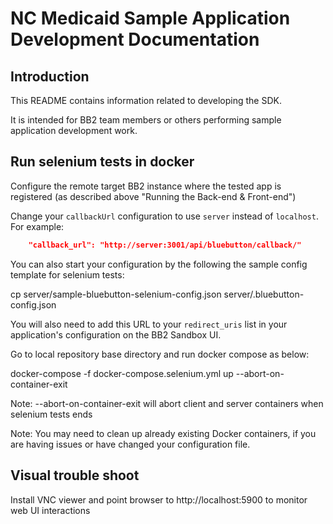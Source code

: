 # NC Medicaid Sample Application Development Documentation

## Introduction

This README contains information related to developing the SDK.

It is intended for BB2 team members or others performing sample application development work.

## Run selenium tests in docker

Configure the remote target BB2 instance where the tested app is registered (as described above "Running the Back-end & Front-end")

Change your `callbackUrl` configuration to use `server` instead of `localhost`. For example:
```JSON
    "callback_url": "http://server:3001/api/bluebutton/callback/"
```

You can also start your configuration by the following the sample config template for selenium tests:

cp server/sample-bluebutton-selenium-config.json server/.bluebutton-config.json

You will also need to add this URL to your `redirect_uris` list in your application's configuration on the BB2 Sandbox UI.

Go to local repository base directory and run docker compose as below:

docker-compose -f docker-compose.selenium.yml up --abort-on-container-exit

Note: --abort-on-container-exit will abort client and server containers when selenium tests ends

Note: You may need to clean up already existing Docker containers, if you are having issues or have changed your configuration file.

## Visual trouble shoot

Install VNC viewer and point browser to http://localhost:5900 to monitor web UI interactions